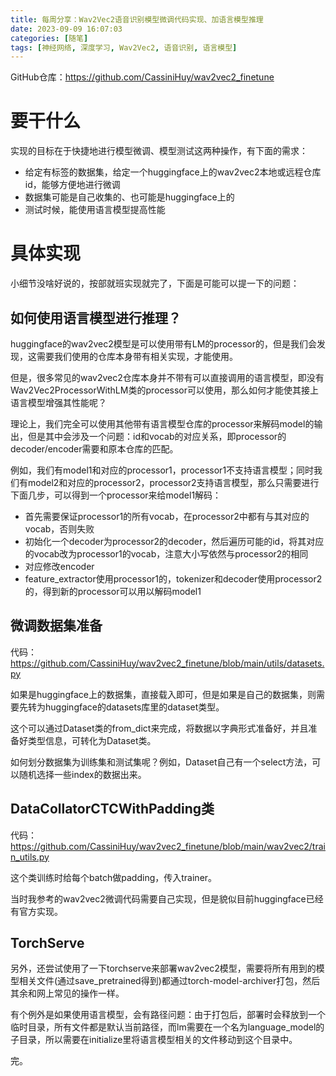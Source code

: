 ```yaml
---
title: 每周分享：Wav2Vec2语音识别模型微调代码实现、加语言模型推理
date: 2023-09-09 16:07:03
categories: [随笔]
tags: [神经网络, 深度学习, Wav2Vec2, 语音识别, 语言模型]
---
```


GitHub仓库：https://github.com/CassiniHuy/wav2vec2_finetune

<!--more-->

# 要干什么

实现的目标在于快捷地进行模型微调、模型测试这两种操作，有下面的需求：

- 给定有标签的数据集，给定一个huggingface上的wav2vec2本地或远程仓库id，能够方便地进行微调
- 数据集可能是自己收集的、也可能是huggingface上的
- 测试时候，能使用语言模型提高性能

# 具体实现

小细节没啥好说的，按部就班实现就完了，下面是可能可以提一下的问题：

## 如何使用语言模型进行推理？

huggingface的wav2vec2模型是可以使用带有LM的processor的，但是我们会发现，这需要我们使用的仓库本身带有相关实现，才能使用。

但是，很多常见的wav2vec2仓库本身并不带有可以直接调用的语言模型，即没有Wav2Vec2ProcessorWithLM类的processor可以使用，那么如何才能使其接上语言模型增强其性能呢？

理论上，我们完全可以使用其他带有语言模型仓库的processor来解码model的输出，但是其中会涉及一个问题：id和vocab的对应关系，即processor的decoder/encoder需要和原本仓库的匹配。

例如，我们有model1和对应的processor1，processor1不支持语言模型；同时我们有model2和对应的processor2，processor2支持语言模型，那么只需要进行下面几步，可以得到一个processor来给model1解码：

- 首先需要保证processor1的所有vocab，在processor2中都有与其对应的vocab，否则失败
- 初始化一个decoder为processor2的decoder，然后遍历可能的id，将其对应的vocab改为processor1的vocab，注意大小写依然与processor2的相同
- 对应修改encoder
- feature_extractor使用processor1的，tokenizer和decoder使用processor2的，得到新的processor可以用以解码model1

## 微调数据集准备

代码：https://github.com/CassiniHuy/wav2vec2_finetune/blob/main/utils/datasets.py

如果是huggingface上的数据集，直接载入即可，但是如果是自己的数据集，则需要先转为huggingface的datasets库里的dataset类型。

这个可以通过Dataset类的from_dict来完成，将数据以字典形式准备好，并且准备好类型信息，可转化为Dataset类。

如何划分数据集为训练集和测试集呢？例如，Dataset自己有一个select方法，可以随机选择一些index的数据出来。

## DataCollatorCTCWithPadding类

代码：https://github.com/CassiniHuy/wav2vec2_finetune/blob/main/wav2vec2/train_utils.py

这个类训练时给每个batch做padding，传入trainer。

当时我参考的wav2vec2微调代码需要自己实现，但是貌似目前huggingface已经有官方实现。

## TorchServe

另外，还尝试使用了一下torchserve来部署wav2vec2模型，需要将所有用到的模型相关文件(通过save_pretrained得到)都通过torch-model-archiver打包，然后其余和网上常见的操作一样。

有个例外是如果使用语言模型，会有路径问题：由于打包后，部署时会释放到一个临时目录，所有文件都是默认当前路径，而lm需要在一个名为language_model的子目录，所以需要在initialize里将语言模型相关的文件移动到这个目录中。


完。

